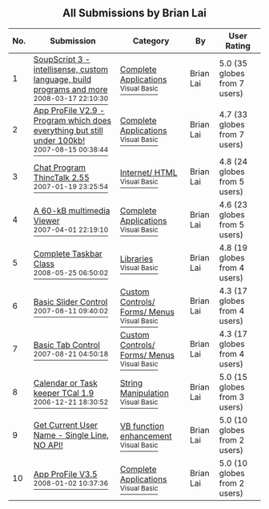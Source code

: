 ﻿<div align="center">

## All Submissions by Brian Lai

</div>

No.  | Submission | Category | By   | User Rating
---- | ---------- | -------- | ---- | -----------
1 | [SoupScript 3 \- intellisense, custom language, build programs and more<br /><sup>2008-03-17 22:10:30</sup>](https://github.com/Planet-Source-Code/brian-lai-soupscript-3-intellisense-custom-language-build-programs-and-more__1-70291) | [Complete Applications<br /><sup>Visual Basic</sup>](../ByCategory/complete-applications__1-27.md) | Brian Lai | 5.0 (35 globes from 7 users)
2 | [App ProFile V2\.9 \- Program which does everything but still under 100kb\!<br /><sup>2007-08-15 00:38:44</sup>](https://github.com/Planet-Source-Code/brian-lai-app-profile-v2-9-program-which-does-everything-but-still-under-100kb__1-68799) | [Complete Applications<br /><sup>Visual Basic</sup>](../ByCategory/complete-applications__1-27.md) | Brian Lai | 4.7 (33 globes from 7 users)
3 | [Chat Program ThincTalk 2\.55<br /><sup>2007-01-19 23:25:54</sup>](https://github.com/Planet-Source-Code/brian-lai-chat-program-thinctalk-2-55__1-67663) | [Internet/ HTML<br /><sup>Visual Basic</sup>](../ByCategory/internet-html__1-34.md) | Brian Lai | 4.8 (24 globes from 5 users)
4 | [A 60\-kB multimedia Viewer<br /><sup>2007-04-01 22:19:10</sup>](https://github.com/Planet-Source-Code/brian-lai-a-60-kb-multimedia-viewer__1-68166) | [Complete Applications<br /><sup>Visual Basic</sup>](../ByCategory/complete-applications__1-27.md) | Brian Lai | 4.6 (23 globes from 5 users)
5 | [Complete Taskbar Class<br /><sup>2008-05-25 06:50:02</sup>](https://github.com/Planet-Source-Code/brian-lai-complete-taskbar-class__1-70580) | [Libraries<br /><sup>Visual Basic</sup>](../ByCategory/libraries__1-49.md) | Brian Lai | 4.8 (19 globes from 4 users)
6 | [Basic Slider Control<br /><sup>2007-08-11 09:40:02</sup>](https://github.com/Planet-Source-Code/brian-lai-basic-slider-control__1-69138) | [Custom Controls/ Forms/  Menus<br /><sup>Visual Basic</sup>](../ByCategory/custom-controls-forms-menus__1-4.md) | Brian Lai | 4.3 (17 globes from 4 users)
7 | [Basic Tab Control<br /><sup>2007-08-21 04:50:18</sup>](https://github.com/Planet-Source-Code/brian-lai-basic-tab-control__1-69192) | [Custom Controls/ Forms/  Menus<br /><sup>Visual Basic</sup>](../ByCategory/custom-controls-forms-menus__1-4.md) | Brian Lai | 4.3 (17 globes from 4 users)
8 | [Calendar or Task keeper TCal 1\.9<br /><sup>2006-12-21 18:30:52</sup>](https://github.com/Planet-Source-Code/brian-lai-calendar-or-task-keeper-tcal-1-9__1-67665) | [String Manipulation<br /><sup>Visual Basic</sup>](../ByCategory/string-manipulation__1-5.md) | Brian Lai | 5.0 (15 globes from 3 users)
9 | [Get Current User Name \- Single Line, NO API\!<br />](https://github.com/Planet-Source-Code/brian-lai-get-current-user-name-single-line-no-api__1-66215) | [VB function enhancement<br /><sup>Visual Basic</sup>](../ByCategory/vb-function-enhancement__1-25.md) | Brian Lai | 5.0 (10 globes from 2 users)
10 | [App ProFile V3\.5<br /><sup>2008-01-02 10:37:36</sup>](https://github.com/Planet-Source-Code/brian-lai-app-profile-v3-5__1-69897) | [Complete Applications<br /><sup>Visual Basic</sup>](../ByCategory/complete-applications__1-27.md) | Brian Lai | 5.0 (10 globes from 2 users)
